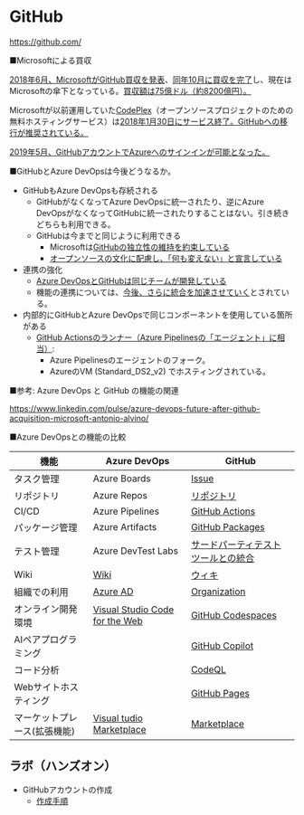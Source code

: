 # GitHub

https://github.com/

■Microsoftによる買収

[2018年6月、MicrosoftがGitHub買収を発表](https://japan.cnet.com/article/35120250/)、[同年10月に買収を完了](https://japan.zdnet.com/article/35127696/)し、現在はMicrosoftの傘下となっている。[買収額は75億ドル（約8200億円）。](https://www.businessinsider.jp/post-168744)

Microsoftが以前運用していた[CodePlex](https://ja.wikipedia.org/wiki/CodePlex)（オープンソースプロジェクトのための無料ホスティングサービス）は[2018年1月30日にサービス終了。GitHubへの移行が推奨されている。](https://www.infoq.com/jp/news/2017/04/codeplex-github/)

[2019年5月、GitHubアカウントでAzureへのサインインが可能となった。](https://www.publickey1.jp/blog/19/githubazuregithubazure_active_directorymicrosoft_build_2019.html)

■GitHubとAzure DevOpsは今後どうなるか。

- GitHubもAzure DevOpsも存続される
  - GitHubがなくなってAzure DevOpsに統一されたり、逆にAzure DevOpsがなくなってGitHubに統一されたりすることはない。引き続きどちらも利用できる。
  - GitHubは今までと同じように利用できる
    - Microsoftは[GitHubの独立性の維持を約束している](https://www.sbbit.jp/article/cont1/35103)
    - [オープンソースの文化に配慮し、「何も変えない」と宣言している](https://www.itmedia.co.jp/pcuser/articles/1807/01/news011.html)
- 連携の強化
  - [Azure DevOpsとGitHubは同じチームが開発している](https://codezine.jp/article/detail/12089)
  - 機能の連携については、[今後、さらに統合を加速させていく](https://codezine.jp/article/detail/12089)とされている。
- 内部的にGitHubとAzure DevOpsで同じコンポーネントを使用している箇所がある
  - [GitHub Actionsのランナー（Azure Pipelinesの「エージェント」に相当）](https://docs.github.com/en/actions/using-github-hosted-runners/about-github-hosted-runners#about-virtual-environments):
    - Azure Pipelinesのエージェントのフォーク。
    - AzureのVM (Standard_DS2_v2) でホスティングされている。

■参考: Azure DevOps と GitHub の機能の関連

https://www.linkedin.com/pulse/azure-devops-future-after-github-acquisition-microsoft-antonio-alvino/

■Azure DevOpsとの機能の比較

|機能|Azure DevOps|GitHub
|-|-|-|
|タスク管理|Azure Boards|[Issue](https://docs.github.com/ja/issues)|
|リポジトリ|Azure Repos|[リポジトリ](https://docs.github.com/ja/github/getting-started-with-github/quickstart/create-a-repo)|
|CI/CD|Azure Pipelines|[GitHub Actions](https://docs.github.com/ja/actions)|
|パッケージ管理|Azure Artifacts|[GitHub Packages](https://docs.github.com/ja/packages/learn-github-packages/introduction-to-github-packages)|
|テスト管理|Azure DevTest Labs|[サードパーティテストツールとの統合](https://github.com/marketplace/category/testing)|
|Wiki|[Wiki](https://docs.microsoft.com/ja-jp/azure/devops/project/wiki/wiki-create-repo?view=azure-devops&tabs=browser)|[ウィキ](https://docs.github.com/ja/communities/documenting-your-project-with-wikis/about-wikis)|
|組織での利用|[Azure AD](https://docs.microsoft.com/ja-jp/azure/devops/organizations/accounts/access-with-azure-ad?view=azure-devops)|[Organization](https://docs.github.com/ja/organizations/collaborating-with-groups-in-organizations/about-organizations)|
|オンライン開発環境|[Visual Studio Code for the Web](https://vscode.dev/)|[GitHub Codespaces](https://github.co.jp/features/codespaces)|
|AIペアプログラミング||[GitHub Copilot](https://copilot.github.com/)|
|コード分析||[CodeQL](https://codeql.github.com/docs/)|
|Webサイトホスティング||[GitHub Pages](https://docs.github.com/ja/pages)|
|マーケットプレース(拡張機能)|[Visual tudio Marketplace](https://marketplace.visualstudio.com/azuredevops)|[Marketplace](https://github.com/marketplace)|

## ラボ（ハンズオン）

- GitHubアカウントの作成
  - [作成手順](github-account.md)
